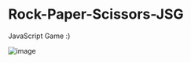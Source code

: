 # Rock-Paper-Scissors-JSG

JavaScript Game :)

![image](https://user-images.githubusercontent.com/87560940/170121778-26bbbdc8-1d1d-4387-b330-15788686baa3.png)
